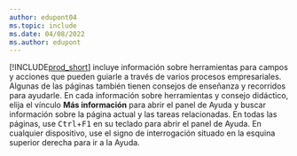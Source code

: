 ```yaml
---
author: edupont04
ms.topic: include
ms.date: 04/08/2022
ms.author: edupont
---
```

[!INCLUDE[prod_short](prod_short.md)] incluye información sobre herramientas para campos y acciones que pueden guiarle a través de varios procesos empresariales. Algunas de las páginas también tienen consejos de enseñanza y recorridos para ayudarle. En cada información sobre herramientas y consejo didáctico, elija el vínculo **Más información** para abrir el panel de Ayuda y buscar información sobre la página actual y las tareas relacionadas. En todas las páginas, use <kbd>Ctrl</kbd>+<kbd>F1</kbd> en su teclado para abrir el panel de Ayuda. En cualquier dispositivo, use el signo de interrogación situado en la esquina superior derecha para ir a la Ayuda.  
